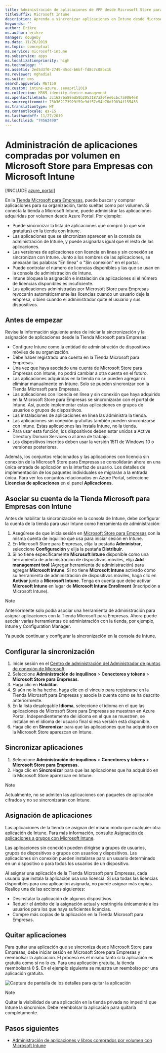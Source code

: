 ```yaml
---
title: Administración de aplicaciones de VPP desde Microsoft Store para Empresas
titleSuffix: Microsoft Intune
description: Aprenda a sincronizar aplicaciones en Intune desde Microsoft Store para Empresas.
keywords: ''
author: Erikre
ms.author: erikre
manager: dougeby
ms.date: 11/26/2019
ms.topic: conceptual
ms.service: microsoft-intune
ms.subservice: apps
ms.localizationpriority: high
ms.technology: ''
ms.assetid: 2ed5d3f0-2749-45cd-b6bf-fd8c7c08bc1b
ms.reviewer: mghadial
ms.suite: ems
search.appverid: MET150
ms.custom: intune-azure, seoapril2019
ms.collection: M365-identity-device-management
ms.openlocfilehash: 3c1627ba89ad50b2053187a20fee6cbc7a9064e8
ms.sourcegitcommit: 73b362173929f59e9df57e54e76d19834f155433
ms.translationtype: HT
ms.contentlocale: es-ES
ms.lasthandoff: 11/27/2019
ms.locfileid: "74562490"
---
```

# <a name="how-to-manage-volume-purchased-apps-from-the-microsoft-store-for-business-with-microsoft-intune"></a>Administración de aplicaciones compradas por volumen en Microsoft Store para Empresas con Microsoft Intune

[!INCLUDE [azure_portal](../includes/azure_portal.md)]

En la [Tienda Microsoft para Empresas](https://www.microsoft.com/business-store), puede buscar y comprar aplicaciones para su organización, tanto sueltas como por volumen. Si conecta la tienda a Microsoft Intune, puede administrar las aplicaciones adquiridas por volumen desde Azure Portal. Por ejemplo:
* Puede sincronizar la lista de aplicaciones que compró (o que son gratuitas) en la tienda con Intune.
* Las aplicaciones que se sincronizan aparecen en la consola de administración de Intune, y puede asignarlas igual que el resto de las aplicaciones.
* Las versiones de aplicaciones con licencia en línea y sin conexión se sincronizan con Intune. Junto a los nombres de las aplicaciones, se anexarán las palabras "En línea" o "Sin conexión" en el portal.
* Puede controlar el número de licencias disponibles y las que se usan en la consola de administración de Intune.
* Intune bloquea la asignación e instalación de aplicaciones si el número de licencias disponibles es insuficiente.
* Las aplicaciones administradas por Microsoft Store para Empresas revocarán automáticamente las licencias cuando un usuario deje la empresa, o bien cuando el administrador quite el usuario y sus dispositivos.

## <a name="before-you-start"></a>Antes de empezar

Revise la información siguiente antes de iniciar la sincronización y la asignación de aplicaciones desde la Tienda Microsoft para Empresas:

- Configure Intune como la entidad de administración de dispositivos móviles de su organización.
- Debe haber registrado una cuenta en la Tienda Microsoft para Empresas.
- Una vez que haya asociado una cuenta de Microsoft Store para Empresas con Intune, no podrá cambiar a otra cuenta en el futuro.
- Las aplicaciones adquiridas en la tienda no se pueden agregar ni eliminar manualmente en Intune. Solo se pueden sincronizar con la Tienda Microsoft para Empresas.
- Las aplicaciones con licencia en línea y sin conexión que haya adquirido en la Microsoft Store para Empresas se sincronizarán con el portal de Intune. Así, puede implementar estas aplicaciones en grupos de usuarios o grupos de dispositivos. 
- Las instalaciones de aplicaciones en línea las administra la tienda.
- Las aplicaciones sin conexión gratuitas también pueden sincronizarse con Intune. Estas aplicaciones las instala Intune, no la tienda.
- Para usar esta función, los dispositivos deben estar unidos a Active Directory Domain Services o al área de trabajo.
- Los dispositivos inscritos deben usar la versión 1511 de Windows 10 o versiones posteriores.

Además, los conjuntos relacionados y las aplicaciones con licencia sin conexión de la Microsoft Store para Empresas se consolidarán ahora en una única entrada de aplicación en la interfaz de usuario. Los detalles de implementación de los paquetes individuales se migrarán a la entrada única. Para ver los conjuntos relacionados en Azure Portal, seleccione **Licencias de aplicaciones** en el panel **Aplicaciones**.

## <a name="associate-your-microsoft-store-for-business-account-with-intune"></a>Asociar su cuenta de la Tienda Microsoft para Empresas con Intune
Antes de habilitar la sincronización en la consola de Intune, debe configurar la cuenta de la tienda para usar Intune como herramienta de administración:
1. Asegúrese de que inicia sesión en [Microsoft Store para Empresas](https://www.microsoft.com/business-store) con la misma cuenta de inquilino que usa para iniciar sesión en Intune.
2. En Microsoft Store para Empresas, elija la pestaña **Administrar**, seleccione **Configuración** y elija la pestaña **Distribuir**.
3. Si no tiene específicamente **Microsoft Intune** disponible como una herramienta de administración de dispositivos móviles, elija **Add management tool** (Agregar herramienta de administración) para agregar **Microsoft Intune**. Si no tiene **Microsoft Intune** activado como su herramienta de administración de dispositivos móviles, haga clic en **Activar** junto a **Microsoft Intune**. Tenga en cuenta que debe activar **Microsoft Intune** en lugar de **Microsoft Intune Enrollment** (Inscripción a Microsoft Intune).

> [!NOTE]
> Anteriormente solo podía asociar una herramienta de administración para asignar aplicaciones con la Tienda Microsoft para Empresas. Ahora puede asociar varias herramientas de administración con la tienda, por ejemplo, Intune y Configuration Manager. 

Ya puede continuar y configurar la sincronización en la consola de Intune.

## <a name="configure-synchronization"></a>Configurar la sincronización

1. Inicie sesión en el [Centro de administración del Administrador de puntos de conexión de Microsoft](https://go.microsoft.com/fwlink/?linkid=2109431).
2. Seleccione **Administración de inquilinos** > **Conectores y tokens** > **Microsoft Store para Empresas**.
3. Haga clic en **Habilitar**.
4. Si aún no lo ha hecho, haga clic en el vínculo para registrarse en la Tienda Microsoft para Empresas y asocie la cuenta como se ha descrito anteriormente.
5. En la lista desplegable **Idioma**, seleccione el idioma en el que las aplicaciones de Microsoft Store para Empresas se muestran en Azure Portal. Independientemente del idioma en el que se muestren, se instalan en el idioma del usuario final si esa versión está disponible.
6. Haga clic en **Sincronizar** para que las aplicaciones que ha adquirido en la Microsoft Store aparezcan en Intune.

## <a name="synchronize-apps"></a>Sincronizar aplicaciones

1. Seleccione **Administración de inquilinos** > **Conectores y tokens** > **Microsoft Store para Empresas**.
2. Haga clic en **Sincronizar** para que las aplicaciones que ha adquirido en la Microsoft Store aparezcan en Intune.

> [!NOTE]
> Actualmente, no se admiten las aplicaciones con paquetes de aplicación cifrados y no se sincronizarán con Intune.

## <a name="assign-apps"></a>Asignación de aplicaciones

Las aplicaciones de la tienda se asignan del mismo modo que cualquier otra aplicación de Intune. Para más información, consulte [Asignación de aplicaciones a grupos con Microsoft Intune](apps-deploy.md). 

Las aplicaciones sin conexión pueden dirigirse a grupos de usuarios, grupos de dispositivos o grupos con usuarios y dispositivos.
Las aplicaciones sin conexión pueden instalarse para un usuario determinado en un dispositivo o para todos los usuarios de un dispositivo. 


Al asignar una aplicación de la Tienda Microsoft para Empresas, cada usuario que instala la aplicación usa una licencia. Si usa todas las licencias disponibles para una aplicación asignada, no puede asignar más copias. Realice una de las acciones siguientes:
* Desinstalar la aplicación de algunos dispositivos.
* Reducir el ámbito de la asignación actual y restringirla únicamente a los usuarios para los que haya suficientes licencias.
* Compre más copias de la aplicación en la Tienda Microsoft para Empresas.

## <a name="remove-apps"></a>Quitar aplicaciones

Para quitar una aplicación que se sincroniza desde Microsoft Store para Empresas, debe iniciar sesión en Microsoft Store para Empresas y reembolsar la aplicación. El proceso es el mismo tanto si la aplicación es gratuita como si no lo es. Para una aplicación gratuita, la tienda reembolsará 0 $. En el ejemplo siguiente se muestra un reembolso por una aplicación gratuita. 

![Captura de pantalla de los detalles para quitar la aplicación](./media/windows-store-for-business/microsoft-store-for-business-01.png)

> [!NOTE]
> Quitar la visibilidad de una aplicación en la tienda privada no impedirá que Intune la sincronice. Debe reembolsar la aplicación para quitarla completamente.

## <a name="next-steps"></a>Pasos siguientes

- [Administración de aplicaciones y libros comprados por volumen con Microsoft Intune](../vpp-apps.md)
